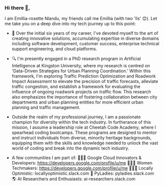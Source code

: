 ### Hi there 👋,

I am Emillia-rosette Nlandu, my friends call me Emillia (with two 'lls' 😊).  Let me take you on a deep dive into my tech journey up to this point: 

- 🚀 Over the initial six years of my career, I've devoted myself to the art of creating innovative solutions, accumulating expertise in diverse domains including software development, customer success, enterprise technical support engineering, and cloud platforms. 

- 🔍 I'm presently engaged in a PhD research program in Artificial Intelligence at Kingston University, where my research is centred on 'Data-Driven Strategies for Urban Planning Coordination.' Within this framework, I'm exploring Traffic Prediction Optimization and Roadwork Impact Assessment to elevate the precision of traffic forecasts, alleviate traffic congestion, and establish a framework for evaluating the influence of ongoing roadwork projects on traffic flow. This research also emphasizes the importance of fostering collaboration between city departments and urban planning entities for more efficient urban planning and traffic management.
- Outside the realm of my professional journey, I am a passionate champion for diversity within the tech industry. In furtherance of this mission, I assume a leadership role at Cheetah Code Academy, where I spearhead coding bootcamps. These programs are designed to mentor and instruct individuals from diverse, minority heritage backgrounds, equipping them with the skills and knowledge needed to unlock the vast world of coding and break into the dynamic tech industry.

- A few communities I am part of:
👩🏿‍💻 Google Cloud Innovators & Developers: https://developers.google.com/profile/u/me
💁🏿‍♀️ Women Techmakers: https://developers.google.com/profile/u/me
🕵🏿‍♀️ Locally Optimistic: locallyoptimistic.slack.com
🐍 PyLadies: pyladies.slack.com
🌎 AI Researchers and Enthusiasts: ai-researchers.slack.com

<!-- [![GitHub Streak](http://github-readme-streak-stats.herokuapp.com?user=Emillia-rosette&date_format=M%20j%5B%2C%20Y%5D)](https://git.io/streak-stats) -->

<!--
**Emillia-rosette/Emillia-rosette** is a ✨ _special_ ✨ repository because its `README.md` (this file) appears on your GitHub profile.

Here are some ideas to get you started:

- 🔭 I’m currently working on ...
- 🌱 I’m currently learning ...
- 👯 I’m looking to collaborate on ...
- 🤔 I’m looking for help with ...
- 💬 Ask me about ...
- 📫 How to reach me: ...
- 😄 Pronouns: ...
-->
